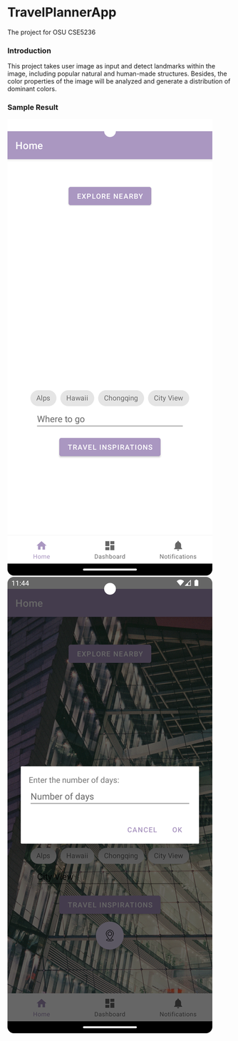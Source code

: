 # TravelPlannerApp
The project for OSU CSE5236

### Introduction
This project takes user image as input and detect landmarks within the image, including popular natural and human-made structures. Besides, the color properties of the image will be analyzed and generate a distribution of dominant colors.

### Sample Result
![](Screenshots/Screenshot_20230421_133002.jpg)
![](Screenshots/Screenshot_20230421_133147.png)
